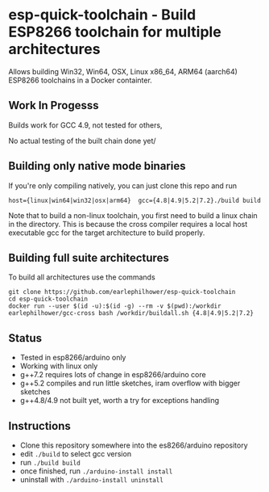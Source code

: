 # esp-quick-toolchain - Build ESP8266 toolchain for multiple architectures

Allows building Win32, Win64, OSX, Linux x86_64, ARM64 (aarch64) ESP8266
toolchains in a Docker containter.

## Work In Progesss

Builds work for GCC 4.9, not tested for others,

No actual testing of the built chain done yet/

## Building only native mode binaries

If you're only compiling natively, you can just clone this repo and run
````
host={linux|win64|win32|osx|arm64}  gcc={4.8|4.9|5.2|7.2}./build build
````

Note that to build a non-linux toolchain, you first need to build a linux chain in the directory.  This is because the cross compiler requires a local host executable gcc for the target architecture to build properly.

## Building full suite architectures

To build all architectures use the commands
````
git clone https://github.com/earlephilhower/esp-quick-toolchain
cd esp-quick-toolchain
docker run --user $(id -u):$(id -g) --rm -v $(pwd):/workdir earlephilhower/gcc-cross bash /workdir/buildall.sh {4.8|4.9|5.2|7.2}
````

## Status

* Tested in esp8266/arduino only
* Working with linux only
* g++7.2 requires lots of change in esp8266/arduino core
* g++5.2 compiles and run little sketches, iram overflow with bigger sketches
* g++4.8/4.9 not built yet, worth a try for exceptions handling

## Instructions

* Clone this repository somewhere into the es8266/arduino repository
* edit `./build` to select gcc version
* run `./build build`
* once finished, run `./arduino-install install`
* uninstall with `./arduino-install uninstall`

